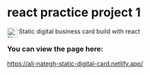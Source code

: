 # react practice project 1


<source media="(prefers-color-scheme: light)" srcset="https://raw.githubusercontent.com/simple-icons/simple-icons/develop/icons/react.svg">
<img src="https://raw.githubusercontent.com/simple-icons/simple-icons/develop/icons/react.svg" alt="Node" align=left width=24></picture>
Static digital business card build with react 



### You can view the page here: 
https://ali-nategh-static-digital-card.netlify.app/
